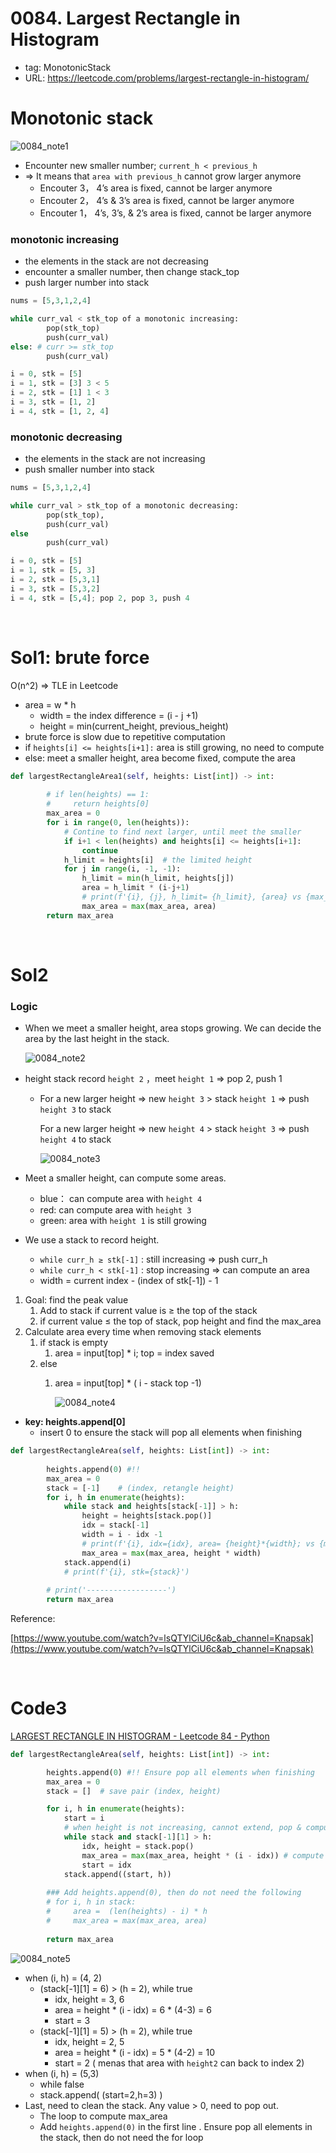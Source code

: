 # 0084. Largest Rectangle in Histogram

- tag: MonotonicStack
- URL: https://leetcode.com/problems/largest-rectangle-in-histogram/

# Monotonic stack

![0084_note1](images/0084_note1.png)

- Encounter new smaller number; `current_h < previous_h` 
- => It means that  `area with previous_h` cannot grow larger anymore
    - Encouter 3， 4’s area is fixed, cannot be larger anymore
    - Encouter 2， 4’s & 3’s area is fixed, cannot be larger anymore
    - Encouter 1， 4’s, 3’s, & 2’s area is fixed, cannot be larger anymore

### monotonic increasing

- the elements in the stack are not decreasing
- encounter a smaller number, then change stack_top
- push larger number into stack

```python
nums = [5,3,1,2,4]

while curr_val < stk_top of a monotonic increasing:
		pop(stk_top) 
		push(curr_val)
else: # curr >= stk_top
		push(curr_val) 

i = 0, stk = [5]
i = 1, stk = [3] 3 < 5
i = 2, stk = [1] 1 < 3
i = 3, stk = [1, 2] 
i = 4, stk = [1, 2, 4] 
```

### monotonic decreasing

- the elements in the stack are not increasing
- push smaller number into stack

```python
nums = [5,3,1,2,4]

while curr_val > stk_top of a monotonic decreasing:
		pop(stk_top), 
		push(curr_val)
else
		push(curr_val) 

i = 0, stk = [5]
i = 1, stk = [5, 3]
i = 2, stk = [5,3,1]
i = 3, stk = [5,3,2] 
i = 4, stk = [5,4]; pop 2, pop 3, push 4 
```

<br>

# Sol1: brute force

O(n^2) ⇒ TLE in Leetcode

 
- area = w * h
    - width = the index difference = (i - j +1)
    - height = min(current_height, previous_height)
- brute force is slow due to repetitive computation
- if `heights[i] <= heights[i+1]:` area is still growing, no need to compute
- else: meet a smaller height, area become fixed, compute the area

```python
def largestRectangleArea1(self, heights: List[int]) -> int:
        
        # if len(heights) == 1:
        #     return heights[0] 
        max_area = 0
        for i in range(0, len(heights)):
            # Contine to find next larger, until meet the smaller 
            if i+1 < len(heights) and heights[i] <= heights[i+1]: 
                continue    
            h_limit = heights[i]  # the limited height 
            for j in range(i, -1, -1):
                h_limit = min(h_limit, heights[j])
                area = h_limit * (i-j+1)
                # print(f'{i}, {j}, h_limit= {h_limit}, {area} vs {max_area}')     
                max_area = max(max_area, area)
        return max_area
```

<br>


# Sol2

### Logic

- When we meet a smaller height, area stops growing. We can decide the area by the last height in the stack.
    
    ![0084_note2](images/0084_note2.png)
    
- height stack record `height 2` ，meet `height 1`  ⇒ pop 2, push 1
    - For a new larger height  ⇒ new `height 3`  > stack  `height 1`  ⇒ push `height 3`  to stack
        
        For a new larger height  ⇒ new `height 4`  > stack `height 3`  ⇒ push `height 4`  to stack 
        
        ![0084_note3](images/0084_note3.png)
        
- Meet a smaller height, can compute some areas.
    - blue： can compute area with `height 4`
    - red:     can compute area with `height 3`
    - green: area with `height 1`  is still growing

- We use a stack to record height.
    - `while curr_h ≥ stk[-1]` :  still increasing ⇒ push curr_h
    - `while curr_h < stk[-1]` : stop increasing ⇒ can compute an area
    - width = current index - (index of stk[-1]) - 1

1. Goal: find the peak value
    1. Add to stack if current value is ≥ the top of the stack
    2. if  current value ≤ the top of stack, pop height and find the max_area
2. Calculate area every time when removing stack elements
    1. if stack is empty 
        1. area = input[top] * i;   top = index saved
    2. else
        1. area = input[top] * ( i - stack top -1)
            
            ![0084_note4](images/0084_note4.png)
            
- **key: heights.append[0]**
    - insert 0 to ensure the stack will pop all elements when finishing

```python
def largestRectangleArea(self, heights: List[int]) -> int:
        
        heights.append(0) #!!
        max_area = 0
        stack = [-1]    # (index, retangle height)
        for i, h in enumerate(heights):
            while stack and heights[stack[-1]] > h:
                height = heights[stack.pop()]  
                idx = stack[-1]
                width = i - idx -1
                # print(f'{i}, idx={idx}, area= {height}*{width}; vs {max_area}')     
                max_area = max(max_area, height * width) 
            stack.append(i)
            # print(f'{i}, stk={stack}')
        
        # print('------------------')
        return max_area
```

Reference:

[https://www.youtube.com/watch?v=lsQTYlCiU6c&ab_channel=Knapsak](https://www.youtube.com/watch?v=lsQTYlCiU6c&ab_channel=Knapsak)

<br>

# Code3

[LARGEST RECTANGLE IN HISTOGRAM - Leetcode 84 - Python](https://www.youtube.com/watch?v=zx5Sw9130L0&ab_channel=NeetCode)

```python
def largestRectangleArea(self, heights: List[int]) -> int:

        heights.append(0) #!! Ensure pop all elements when finishing
        max_area = 0
        stack = []  # save pair (index, height)

        for i, h in enumerate(heights):
            start = i 
            # when height is not increasing, cannot extend, pop & compute area
            while stack and stack[-1][1] > h:
                idx, height = stack.pop()
                max_area = max(max_area, height * (i - idx)) # compute areas that cannot extend
                start = idx         
            stack.append((start, h))    
        
        ### Add heights.append(0), then do not need the following
        # for i, h in stack:
        #     area =  (len(heights) - i) * h
        #     max_area = max(max_area, area)
        
        return max_area
```

![0084_note5](images/0084_note5.png)

- when (i, h)  = (4, 2)
    - (stack[-1][1] = 6) > (h = 2), while true
        - idx, height = 3, 6
        - area = height * (i - idx) = 6 * (4-3) = 6
        - start = 3
    - (stack[-1][1] = 5) > (h = 2), while true
        - idx, height = 2, 5
        - area = height * (i - idx) = 5 * (4-2) = 10
        - start = 2  ( menas that area with `height2`  can back to index 2)
- when (i, h) = (5,3)
    - while false
    - stack.append( (start=2,h=3) )
- Last, need to clean the stack. Any value > 0, need to pop out.
    - The loop to compute max_area
    - Add `heights.append(0)` in the first line . Ensure pop all elements in the stack, then do not need the for loop